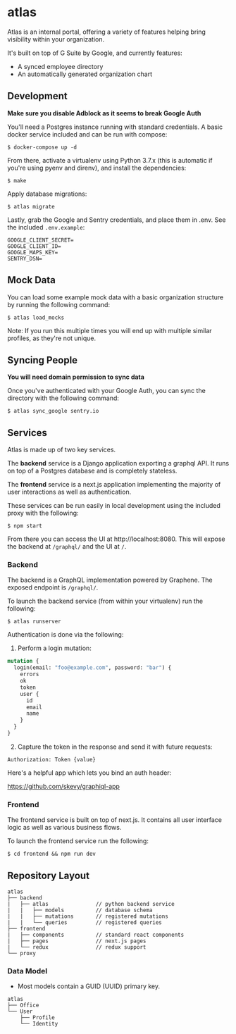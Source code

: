 # atlas

Atlas is an internal portal, offering a variety of features helping bring visibility within your organization.

It's built on top of G Suite by Google, and currently features:

- A synced employee directory
- An automatically generated organization chart

## Development

**Make sure you disable Adblock as it seems to break Google Auth**

You'll need a Postgres instance running with standard credentials. A basic docker service included and can be run with compose:

```shell
$ docker-compose up -d
```

From there, activate a virtualenv using Python 3.7.x (this is automatic if you're using pyenv and direnv), and install the dependencies:

```shell
$ make
```

Apply database migrations:

```shell
$ atlas migrate
```

Lastly, grab the Google and Sentry credentials, and place them in .env. See the included `.env.example`:

```shell
GOOGLE_CLIENT_SECRET=
GOOGLE_CLIENT_ID=
GOOGLE_MAPS_KEY=
SENTRY_DSN=
```

## Mock Data

You can load some example mock data with a basic organization structure by running the following command:

```shell
$ atlas load_mocks
```

Note: If you run this multiple times you will end up with multiple similar profiles, as they're not unique.

## Syncing People

**You will need domain permission to sync data**

Once you've authenticated with your Google Auth, you can sync the directory with the following command:

```shell
$ atlas sync_google sentry.io
```

## Services

Atlas is made up of two key services.

The **backend** service is a Django application exporting a graphql API. It runs on top of a Postgres database and is completely stateless.

The **frontend** service is a next.js application implementing the majority of user interactions as well as authentication.

These services can be run easily in local development using the included proxy with the following:

```shell
$ npm start
```

From there you can access the UI at http://localhost:8080. This will expose the backend at `/graphql/` and the UI at `/`.

### Backend

The backend is a GraphQL implementation powered by Graphene. The exposed endpoint is `/graphql/`.

To launch the backend service (from within your virtualenv) run the following:

```shell
$ atlas runserver
```

Authentication is done via the following:

1. Perform a login mutation:

```graphql
mutation {
  login(email: "foo@example.com", password: "bar") {
    errors
    ok
    token
    user {
      id
      email
      name
    }
  }
}
```

2. Capture the token in the response and send it with future requests:

```http
Authorization: Token {value}
```

Here's a helpful app which lets you bind an auth header:

https://github.com/skevy/graphiql-app

### Frontend

The frontend service is built on top of next.js. It contains all user interface logic as well as various business flows.

To launch the frontend service run the following:

```shell
$ cd frontend && npm run dev
```

## Repository Layout

```
atlas
├── backend
|   ├── atlas               // python backend service
|   |   ├── models          // database schema
|   |   ├── mutations       // registered mutations
|   |   └── queries         // registered queries
├── frontend
|   ├── components          // standard react components
|   ├── pages               // next.js pages
|   └── redux               // redux support
└── proxy
```

### Data Model

- Most models contain a GUID (UUID) primary key.

```
atlas
├── Office
└── User
    ├── Profile
    └── Identity
```
